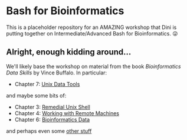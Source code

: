 # Bash for Bioinformatics

This is a placeholder repository for an AMAZING workshop that Dini is putting together on Intermediate/Advanced Bash for Bioinformatics.  😜

## Alright, enough kidding around...

We'll likely base the workshop on material from the book *Bioinformatics Data Skills* by Vince Buffalo.  In particular:

- Chapter 7: [Unix Data Tools](draft_notes/3-unix-data-tools.md)

and maybe some bits of:

- Chapter 3: [Remedial Unix Shell](draft_notes/0-remedial-unix-shell.md)
- Chapter 4: [Working with Remote Machines](draft_notes/1-remote-machines.md)
- Chapter 6: [Bioinformatics Data](draft_notes/2-bioinformatics-data.md)

and perhaps even some [other stuff](draft_notes/4-other-things.md)


